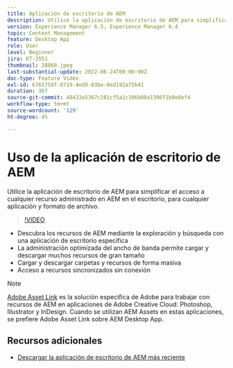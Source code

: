 ```yaml
---
title: Aplicación de escritorio de AEM
description: Utilice la aplicación de escritorio de AEM para simplificar el acceso a cualquier recurso administrado en AEM en el escritorio, para cualquier aplicación y formato de archivo.
version: Experience Manager 6.5, Experience Manager 6.4
topic: Content Management
feature: Desktop App
role: User
level: Beginner
jira: KT-2551
thumbnail: 28868.jpeg
last-substantial-update: 2022-06-24T00:00:00Z
doc-type: Feature Video
exl-id: 6765758f-0719-4ed9-83be-8ed192a75b41
duration: 367
source-git-commit: 48433a5367c281cf5a1c106b08a1306f1b0e8ef4
workflow-type: tm+mt
source-wordcount: '129'
ht-degree: 4%

---
```


# Uso de la aplicación de escritorio de AEM

Utilice la aplicación de escritorio de AEM para simplificar el acceso a cualquier recurso administrado en AEM en el escritorio, para cualquier aplicación y formato de archivo.

>[!VIDEO](https://video.tv.adobe.com/v/32778?quality=12&learn=on&captions=spa)

+ Descubra los recursos de AEM mediante la exploración y búsqueda con una aplicación de escritorio específica
+ La administración optimizada del ancho de banda permite cargar y descargar muchos recursos de gran tamaño
+ Cargar y descargar carpetas y recursos de forma masiva
+ Acceso a recursos sincronizados sin conexión

>[!NOTE]
>
> [Adobe Asset Link](./adobe-asset-link.md) es la solución específica de Adobe para trabajar con recursos de AEM en aplicaciones de Adobe Creative Cloud: Photoshop, Illustrator y InDesign. Cuando se utilizan AEM Assets en estas aplicaciones, se prefiere Adobe Asset Link sobre AEM Desktop App.

## Recursos adicionales

+ [Descargar la aplicación de escritorio de AEM más reciente](https://experienceleague.adobe.com/docs/experience-manager-desktop-app/using/release-notes.html?lang=es)
